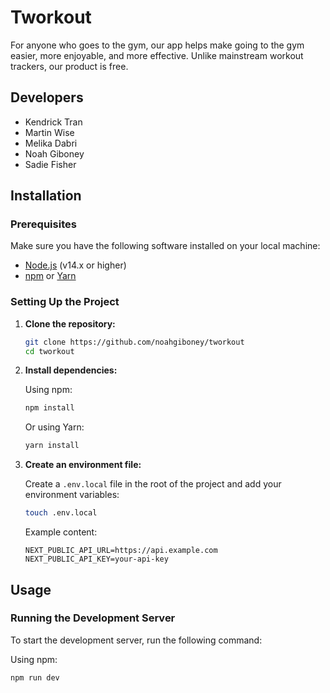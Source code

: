 # Tworkout

For anyone who goes to the gym, our app helps make going to the gym easier, more enjoyable, and more effective. Unlike mainstream workout trackers, our product is free.

## Developers

- Kendrick Tran 
- Martin Wise
- Melika Dabri
- Noah Giboney
- Sadie Fisher

## Installation

### Prerequisites

Make sure you have the following software installed on your local machine:

- [Node.js](https://nodejs.org/) (v14.x or higher)
- [npm](https://www.npmjs.com/) or [Yarn](https://yarnpkg.com/)

### Setting Up the Project

1. **Clone the repository:**

    ```sh
    git clone https://github.com/noahgiboney/tworkout
    cd tworkout
    ```

2. **Install dependencies:**

    Using npm:

    ```sh
    npm install
    ```

    Or using Yarn:

    ```sh
    yarn install
    ```


4. **Create an environment file:**

    Create a `.env.local` file in the root of the project and add your environment variables:

    ```sh
    touch .env.local
    ```

    Example content:

    ```env
    NEXT_PUBLIC_API_URL=https://api.example.com
    NEXT_PUBLIC_API_KEY=your-api-key
    ```

## Usage

### Running the Development Server

To start the development server, run the following command:

Using npm:

```sh
npm run dev